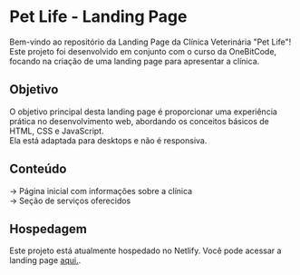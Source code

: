 <h1>Pet Life - Landing Page</h1>
<p>
  Bem-vindo ao repositório da Landing Page da Clínica Veterinária "Pet Life"!
  <br>
  Este projeto foi desenvolvido em conjunto com o curso da OneBitCode, focando na criação de uma landing page para apresentar a clínica.
</p>

<h2>Objetivo</h2>
<p>
  O objetivo principal desta landing page é proporcionar uma experiência prática no desenvolvimento web, abordando os conceitos básicos de HTML, CSS e JavaScript.
  <br>
  Ela está adaptada para desktops e não é responsiva.
</p>

<h2>Conteúdo</h2>
→ Página inicial com informações sobre a clínica
<br>
→ Seção de serviços oferecidos

<h2>Hospedagem</h2>
<p>Este projeto está atualmente hospedado no Netlify. Você pode acessar a landing page <a href="https://projetopetlife-onebitcode.netlify.app/">aqui.</a>.</p>
